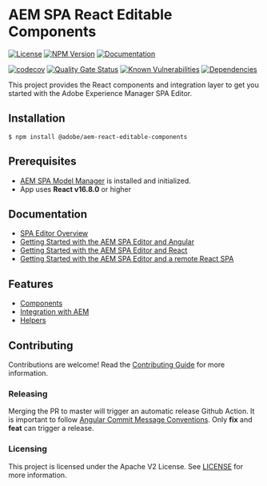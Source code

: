 # AEM SPA React Editable Components 

[![License](https://img.shields.io/badge/license-Apache%202-blue)](https://github.com/adobe/aem-react-editable-components/blob/master/LICENSE)
[![NPM Version](https://img.shields.io/npm/v/@adobe/aem-react-editable-components.svg)](https://www.npmjs.com/package/@adobe/aem-react-editable-components)
[![Documentation](https://img.shields.io/badge/docs-api-blue)](https://opensource.adobe.com/aem-react-editable-components/)

[![codecov](https://codecov.io/gh/adobe/aem-react-editable-components/branch/master/graph/badge.svg)](https://codecov.io/gh/adobe/aem-react-editable-components)
[![Quality Gate Status](https://sonarcloud.io/api/project_badges/measure?project=adobe_aem-react-editable-components&metric=alert_status)](https://sonarcloud.io/dashboard?id=adobe_aem-react-editable-components)
[![Known Vulnerabilities](https://snyk.io/test/github/adobe/aem-react-editable-components/badge.svg)](https://snyk.io/test/github/adobe/aem-react-editable-components)
[![Dependencies](https://badges.renovateapi.com/github/adobe/aem-react-editable-components)](https://app.renovatebot.com/dashboard#github/adobe/aem-react-editable-components)

This project provides the React components and integration layer to get you started with the Adobe Experience Manager SPA Editor.


## Installation
```console
$ npm install @adobe/aem-react-editable-components
```

## Prerequisites

- [AEM SPA Model Manager](https://github.com/adobe/aem-spa-page-model-manager) is installed and initialized.
- App uses **React v16.8.0** or higher

## Documentation 

* [SPA Editor Overview](https://experienceleague.adobe.com/docs/experience-manager-64/developing/headless/spas/spa-overview.html?lang=en)
* [Getting Started with the AEM SPA Editor and Angular](https://docs.adobe.com/content/help/en/experience-manager-learn/spa-angular-tutorial/overview.html)
* [Getting Started with the AEM SPA Editor and React](https://docs.adobe.com/content/help/en/experience-manager-learn/spa-react-tutorial/overview.html)
* [Getting Started with the AEM SPA Editor and a remote React SPA](https://experienceleague.adobe.com/docs/experience-manager-learn/getting-started-with-aem-headless/spa-editor/remote-spa/overview.html?lang=en)

## Features

- [Components](./src/components)
- [Integration with AEM](./src/core)
- [Helpers](./src/api)


## Contributing

Contributions are welcome! Read the [Contributing Guide](CONTRIBUTING.md) for more information.

### Releasing

Merging the PR to master will trigger an automatic release Github Action. It is important to follow [Angular Commit Message Conventions](https://github.com/angular/angular.js/blob/master/DEVELOPERS.md#-git-commit-guidelines). Only **fix** and **feat** can trigger a release.

### Licensing

This project is licensed under the Apache V2 License. See [LICENSE](LICENSE) for more information.

